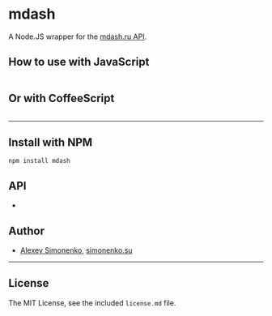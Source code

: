 # mdash

A Node.JS wrapper for the [mdash.ru API](http://mdash.ru).

How to use with JavaScript
--------------------------

```javascript
```

Or with CoffeeScript
--------------------

```coffeescript
```

----------------

Install with NPM
----------------

	npm install mdash

API
---

*

Author
------

* [Alexey Simonenko](mailto:alexey@simonenko.su), [simonenko.su](http://simonenko.su)

---

## License

The MIT License, see the included `license.md` file.